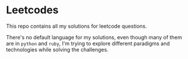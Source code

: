 # Leetcodes

This repo contains all my solutions for leetcode questions.

There's no default language for my solutions, even though many of them are in `python` and `ruby`, I'm trying to explore different paradigms and technologies while solving the challenges.

